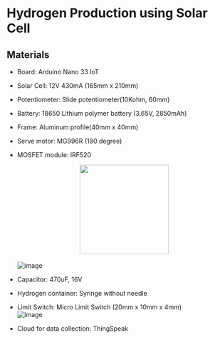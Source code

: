# Hydrogen Production using Solar Cell 

## Materials
 - Board: Arduino Nano 33 IoT  
 - Solar Cell: 12V 430mA (165mm x 210mm)
 -  Potentiometer: Slide potentiometer(10Kohm, 60mm)
 -  Battery: 18650 Lithium polymer battery (3.65V, 2850mAh)
 -  Frame: Aluminum profile(40mm x 40mm)
 -  Serve motor: MG996R (180 degree)
 -  MOSFET module: IRF520
    <br><center><img src="https://user-images.githubusercontent.com/24539773/196126013-d468d98e-1329-424f-954f-2957cacb88dc.png" width="200" height="200"></center>
    <br>![image](https://user-images.githubusercontent.com/24539773/196126013-d468d98e-1329-424f-954f-2957cacb88dc.png)
 -  Capacitor: 470uF, 16V
 -  Hydrogen container: Syringe without needle
 -  Limit Switch: Micro Limit Switch (20mm x 10mm x 4mm)
    <br>![image](https://user-images.githubusercontent.com/24539773/196125048-a510d89f-af0a-44c9-9fc9-8f59de2e4870.png)

 -  Cloud for data collection: ThingSpeak
